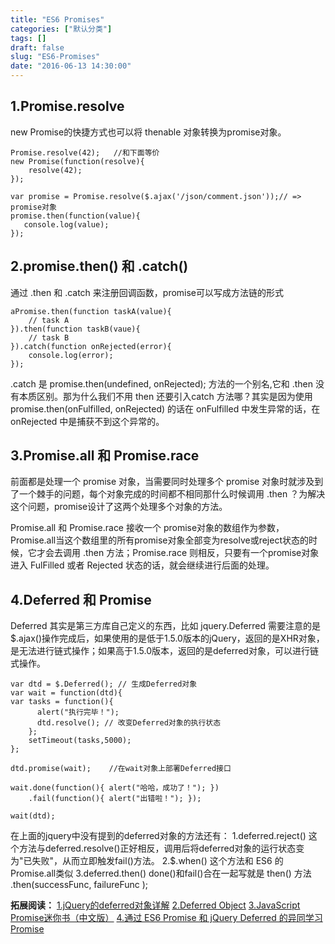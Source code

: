 ```yaml
---
title: "ES6 Promises"
categories: ["默认分类"]
tags: []
draft: false
slug: "ES6-Promises"
date: "2016-06-13 14:30:00"
---
```


1.Promise.resolve
---------------
new Promise的快捷方式也可以将 thenable 对象转换为promise对象。

    Promise.resolve(42);   //和下面等价
    new Promise(function(resolve){
        resolve(42);
    });
    
    var promise = Promise.resolve($.ajax('/json/comment.json'));// => promise对象
    promise.then(function(value){
       console.log(value);
    });

2.promise.then() 和 .catch()
-------------------
通过 .then 和 .catch 来注册回调函数，promise可以写成方法链的形式

    aPromise.then(function taskA(value){
        // task A
    }).then(function taskB(vaue){
        // task B
    }).catch(function onRejected(error){
        console.log(error);
    });

.catch 是 promise.then(undefined, onRejected); 方法的一个别名,它和 .then 没有本质区别。那为什么我们不用 then 还要引入catch 方法哪？其实是因为使用 promise.then(onFulfilled, onRejected) 的话在 onFulfilled 中发生异常的话，在 onRejected 中是捕获不到这个异常的。

3.Promise.all 和 Promise.race
----------------------------
前面都是处理一个 promise 对象，当需要同时处理多个 promise 对象时就涉及到了一个棘手的问题，每个对象完成的时间都不相同那什么时候调用 .then ？为解决这个问题，promise设计了这两个处理多个对象的方法。

Promise.all 和 Promise.race 接收一个 promise对象的数组作为参数，Promise.all当这个数组里的所有promise对象全部变为resolve或reject状态的时候，它才会去调用 .then 方法；Promise.race 则相反，只要有一个promise对象进入 FulFilled 或者 Rejected 状态的话，就会继续进行后面的处理。

4.Deferred 和 Promise
--------------------

Deferred 其实是第三方库自己定义的东西，比如 jquery.Deferred
需要注意的是$.ajax()操作完成后，如果使用的是低于1.5.0版本的jQuery，返回的是XHR对象，是无法进行链式操作；如果高于1.5.0版本，返回的是deferred对象，可以进行链式操作。

    var dtd = $.Deferred(); // 生成Deferred对象
    var wait = function(dtd){
    var tasks = function(){
          alert("执行完毕！");
          dtd.resolve(); // 改变Deferred对象的执行状态
        };
        setTimeout(tasks,5000);
    };
        
    dtd.promise(wait);    //在wait对象上部署Deferred接口
        
    wait.done(function(){ alert("哈哈，成功了！"); })
        .fail(function(){ alert("出错啦！"); });
    
    wait(dtd);

在上面的jquery中没有提到的deferred对象的方法还有：
1.deferred.reject() 这个方法与deferred.resolve()正好相反，调用后将deferred对象的运行状态变为"已失败"，从而立即触发fail()方法。
2.$.when() 这个方法和 ES6 的 Promise.all类似
3.deferred.then()
done()和fail()合在一起写就是 then() 方法 .then(successFunc, failureFunc );

**拓展阅读：**
[1.jQuery的deferred对象详解][1]
[2.Deferred Object][2]
[3.JavaScript Promise迷你书（中文版）][3]
[4.通过 ES6 Promise 和 jQuery Deferred 的异同学习 Promise][4]


  [1]: http://www.ruanyifeng.com/blog/2011/08/a_detailed_explanation_of_jquery_deferred_object.html
  [2]: http://api.jquery.com/category/deferred-object/
  [3]: https://www.gitbook.com/book/wohugb/promise/details
  [4]: https://segmentfault.com/a/1190000003691961
